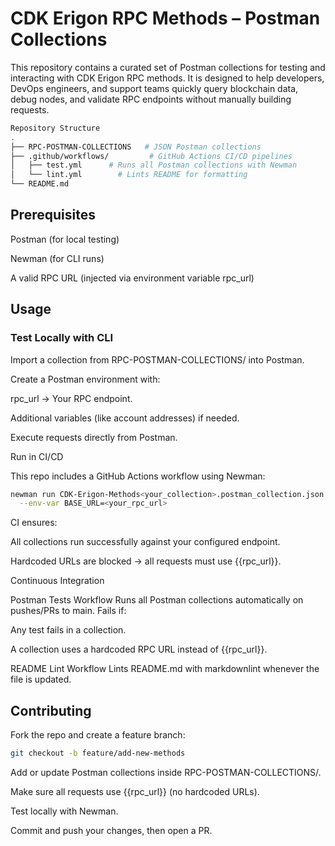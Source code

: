 # CDK Erigon RPC Methods – Postman Collections

This repository contains a curated set of Postman
collections for testing and interacting with CDK Erigon RPC methods.
It is designed to help developers, DevOps engineers,
and support teams quickly query blockchain data, debug nodes,
and validate RPC endpoints without manually building requests.

```bash
Repository Structure
.
├── RPC-POSTMAN-COLLECTIONS   # JSON Postman collections
├── .github/workflows/         # GitHub Actions CI/CD pipelines
│   ├── test.yml      # Runs all Postman collections with Newman
│   └── lint.yml        # Lints README for formatting
└── README.md
```

## Prerequisites

Postman
 (for local testing)

Newman
 (for CLI runs)

A valid RPC URL (injected via environment variable rpc_url)

## Usage

### Test Locally with CLI

Import a collection from RPC-POSTMAN-COLLECTIONS/ into Postman.

Create a Postman environment with:

rpc_url → Your RPC endpoint.

Additional variables (like account addresses) if needed.

Execute requests directly from Postman.

Run in CI/CD

This repo includes a GitHub Actions workflow using Newman:

```bash
newman run CDK-Erigon-Methods<your_collection>.postman_collection.json \
  --env-var BASE_URL=<your_rpc_url>
```

CI ensures:

All collections run successfully against your configured endpoint.

Hardcoded URLs are blocked → all requests must use {{rpc_url}}.

Continuous Integration

Postman Tests Workflow
Runs all Postman collections automatically on pushes/PRs to main.
Fails if:

Any test fails in a collection.

A collection uses a hardcoded RPC URL instead of {{rpc_url}}.

README Lint Workflow
Lints README.md with markdownlint whenever the file is updated.

## Contributing

Fork the repo and create a feature branch:

```bash
git checkout -b feature/add-new-methods

```

Add or update Postman collections inside RPC-POSTMAN-COLLECTIONS/.

Make sure all requests use {{rpc_url}} (no hardcoded URLs).

Test locally with Newman.

Commit and push your changes, then open a PR.
